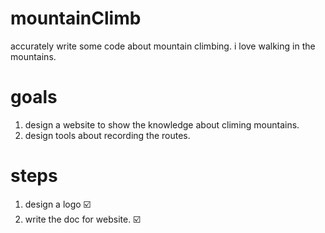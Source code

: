 # mountainClimb

accurately write some code about mountain climbing. i love walking in the mountains.

# goals

1. design a website to show the knowledge about climing mountains.
2. design tools about recording the routes.

# steps

1. design a logo :ballot_box_with_check:
2. write the doc for website. :ballot_box_with_check:
